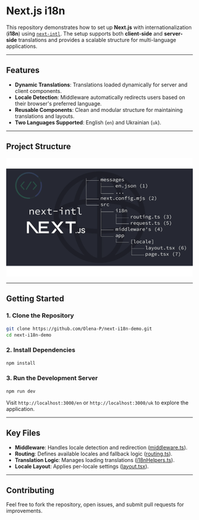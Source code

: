 # Next.js i18n

This repository demonstrates how to set up **Next.js** with internationalization (**i18n**) using [`next-intl`](https://next-intl.dev/docs/getting-started/app-router/with-i18n-routing). The setup supports both **client-side** and **server-side** translations and provides a scalable structure for multi-language applications.

---

## Features

- **Dynamic Translations**: Translations loaded dynamically for server and client components.
- **Locale Detection**: Middleware automatically redirects users based on their browser's preferred language.
- **Reusable Components**: Clean and modular structure for maintaining translations and layouts.
- **Two Languages Supported**: English (`en`) and Ukrainian (`uk`).

---

## Project Structure

![Project Structure](./public/next-intl.webp)

---

## Getting Started

### 1. Clone the Repository

```bash
git clone https://github.com/Olena-P/next-i18n-demo.git
cd next-i18n-demo
```

### 2. Install Dependencies

```bash
npm install
```

### 3. Run the Development Server

```bash
npm run dev
```

Visit `http://localhost:3000/en` or `http://localhost:3000/uk` to explore the application.

---

## Key Files

- **Middleware**: Handles locale detection and redirection ([middleware.ts](https://github.com/Olena-P/next-i18n-demo/blob/master/src/lib/middleware.ts)).
- **Routing**: Defines available locales and fallback logic ([routing.ts](https://github.com/Olena-P/next-i18n-demo/blob/master/src/i18n/routing.ts)).
- **Translation Logic**: Manages loading translations ([i18nHelpers.ts](https://github.com/Olena-P/next-i18n-demo/blob/master/src/lib/i18nHelpers.ts)).
- **Locale Layout**: Applies per-locale settings ([layout.tsx](https://github.com/Olena-P/next-i18n-demo/blob/master/src/app/%5Blocale%5D/layout.tsx)).

---

## Contributing

Feel free to fork the repository, open issues, and submit pull requests for improvements.
